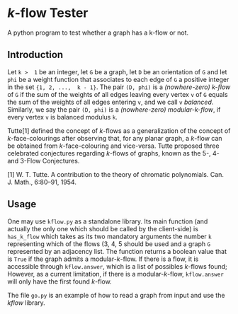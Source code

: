 # _k_-flow Tester

A python program to test whether a graph has a k-flow or not.

## Introduction

Let  `k >  1`  be an  integer,  let `G`  be  a graph,  let  `D` be  an orientation  of  `G` and  let  `phi`  be  a weight  function  that associates to each edge of `G` a  positive integer in the set `{1, 2, ...,  k - 1}`. The  pair  `(D, phi)`  is a  _(nowhere-zero) k-flow_  of `G`  if  the sum of the weights of  all edges leaving every  vertex `v` of `G` equals the sum of the weights of all edges entering `v`, and we call `v` _balanced_. Similarly, we say the  pair  `(D, phi)`  is a  _(nowhere-zero) modular-k-flow_, if every vertex `v` is balanced modulus `k`.

Tutte[1]  defined   the   concept  of   _k_-flows   as   a generalization of  the concept of _k_-face-colourings  after observing that,  for  any planar  graph,  a  _k_-flow  can  be obtained  from _k_-face-colouring   and   vice-versa. Tutte  proposed three celebrated conjectures  regarding _k_-flows of graphs, known as the 5-, 4- and 3-Flow Conjectures.

[1] W. T. Tutte. A contribution to the theory of chromatic polynomials. Can. J. Math., 6:80–91, 1954.

## Usage

One may use `kflow.py` as a standalone library. Its main function (and actually the only one which should be called by the client-side) is `has_k_flow` which takes as its two mandatory arguments the number `k` representing which of the flows (3, 4, 5 should be used and a graph `G` represented by an adjacency list. The function returns a boolean value that is `True`  if the graph admits a modular-_k_-flow. If there is a flow, it is accessible through `kflow.answer`, which is a list of possibles _k_-flows found; However, as a current limitation, if there is a modular-_k_-flow, `kflow.answer` will only have the first found _k_-flow.

The file `go.py` is an example of how to read a graph from input and use the _kflow_ library.
